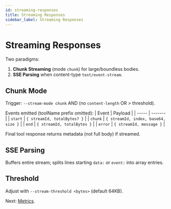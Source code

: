 ```yaml
---
id: streaming-responses
title: Streaming Responses
sidebar_label: Streaming Responses
---
```


# Streaming Responses

Two paradigms:

1. **Chunk Streaming** (mode `chunk`) for large/boundless bodies.
2. **SSE Parsing** when content-type `text/event-stream`.

## Chunk Mode

Trigger: `--stream-mode chunk` AND (no `content-length` OR > threshold).

Events emitted (toolName prefix omitted):
| Event | Payload |
| ----- | ------- |
| `start` | `{ streamId, totalBytes? }` |
| `chunk` | `{ streamId, index, base64, size }` |
| `end` | `{ streamId, totalBytes }` |
| `error` | `{ streamId, message }` |

Final tool response returns metadata (not full body) if streamed.

## SSE Parsing
Buffers entire stream; splits lines starting `data:` or `event:` into array entries.

## Threshold
Adjust with `--stream-threshold <bytes>` (default 64KB).

Next: [Metrics](metrics.md).
